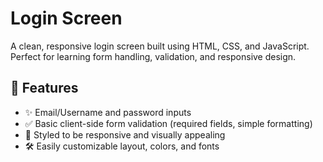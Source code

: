 # Login Screen

A clean, responsive login screen built using HTML, CSS, and JavaScript. Perfect for learning form handling, validation, and responsive design.

## 🚀 Features

- ✨ Email/Username and password inputs  
- ✅ Basic client-side form validation (required fields, simple formatting)  
- 🎨 Styled to be responsive and visually appealing  
- 🛠️ Easily customizable layout, colors, and fonts
